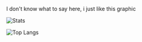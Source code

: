
I don't know what to say here, i just like this graphic

<!-- GitHub stats from https://github.com/anuraghazra/github-readme-stats -->

![Stats](https://github-readme-stats.vercel.app/api?username=timotofcourse&theme=blue-green&hide_border=false&include_all_commits=true&count_private=true)

![Top Langs](https://github-readme-stats.vercel.app/api/top-langs/?username=timotofcourse&theme=blue-green)